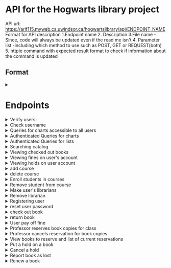 # API for the Hogwarts library project #
API url: https://arif115.myweb.cs.uwindsor.ca/hogwartslibrary/api/ENDPOINT_NAME
Format for API description
1.Endpoint name
2. Description
3.File name - Since, code will always be updated even if the read me isn't
4. Parameter list -including which method to use such as POST, GET or REQUEST(both)
5. httpie command with expected result format to check if information about the command is updated

## Format ##
<details>
<summary> </summary>
<p>
2. Description: 
3. fileName.php --> /api/fileName
4. Parameter list:
Accepts POST variable: 
5. httpie command :
</details>

# Endpoints #
<details>
<summary> Verify users: </summary>
<p>
2. Description: Log the user in and then store the cookie
3. verifyUser.php  --> /api/verifyUser
4.Parameter list:
5.httpie command :
</details>

<details>
<summary> Check username </summary>
<p>
2. Description: Check if username is in database
3. checkUserName.php  --> /api/checkUserName
4.Parameter list:
5.httpie command :
</details>

<details>
<summary> Queries for charts accessible to all users </summary>
<p>
2. Description: Queries used to create charts and table that give meta information about the system. These queries can be accessed by guest users as well
3. guestCharts.php --> /api/guestCharts
4.Parameter list:
Accepts request variable: chartType
Current charts are:
category - 
major -
allTime -
houseFine - 

5.httpie command :
</details>

<details>
<summary> Authenticated Queries for charts </summary>
<p>
2. Description: Queries used to create charts and table that give meta information about the system. These can be accessed by the users with the correct privilege.

privilege list - where headmaster can access result from any query
headmaster -> librarian -> professor -> student

This API also allows default values for some users
So, if logged in as a student - you will receive result for the default student query
This is useful if the front-end is flexible and can handle different queries
Then we can change the default query in the back-end and the front-end will automatically be updated. However, this will cause them to be coupled. For this reason I recommend not relying on the default query and have only included them for backward compatibility.

3. loggedInChart.php --> /api/loggedInChart
4. Parameter list:
Accepts POST variable: chartType
5. httpie command :
</details>

<details>
<summary>Authenticated Queries for lists </summary>
<p>
2. Description: Queries used to create lists and tables that give meta information about the system. These can be <b>only</b> accessed by the users of the correct userType. So, to view the librarian queries you have to be a librarian. 

3. loadList.php --> /api/loadList
4. Parameter list:
Accepts POST variable: listType
5. httpie command :
</details>

<details>
<summary> Searching catalog </summary>
<p>
2. Description: API used to search the catalog. You can search for books title, author, ISBN, tag or keyword which searches through all of the other search method
3. search_div.php --> /api/search_div
4. Parameter list:
Accepts REQUEST variable: 
5. httpie command :searchType, searchWord

</details>

<details>
<summary> Viewing checked out books </summary>
<p>
2. Description: 
3. userCheckedOut.php --> /api/userCheckedOut
4. Parameter list:
Accepts POST variable: 
5. httpie command :
</details>

<details>
<summary> Viewing fines on user's account</summary>
<p>
2. Description: 
3. userFines.php --> /api/userFines
4. Parameter list:
Accepts POST variable: listType: distinguish if we just want the total fine or a list of the transaction with fines
listType=getOutstandingFineOnAccount - retrieves the amount the user owes
listType=getTransactionWithFines - retrieves all fines where the user had a fine 
Future - May not show fines that are no longer relevant - e.g. under the total the has outstanding

5. httpie command :
</details>

<details>
<summary> Viewing holds on user account </summary>
<p>
2. Description: 
3. userHolds.php --> /api/userHolds
4. Parameter list:
Accepts POST variable: 
5. httpie command :
</details>

<details>
<summary>add course </summary>
<p>
2. Description: Headmaster can add courses to the database
3. addCourses.php --> /api/addCourses
4. Parameter list: courseName & professorID
Accepts POST variable: 
5. httpie command :
</details>

<details>
<summary> delete course</summary>
<p>
2. Description: Headmaster can delete courses from the database
3. deleteCourses.php --> /api/deleteCourses
4. Parameter list: courseID
Accepts POST variable: 
5. httpie command :
</details>

<details>
<summary> Enroll students in courses</summary>
<p>
2. Description: The headmaster can enroll students into the courses they are going to take this semester 
3. addEnrollment.php --> /api/addEnrollment
4. Parameter list: 
Accepts POST variable: courseID, studentID
5. httpie command :
</details>

<details>
<summary> Remove student from course</summary>
<p>
2. Description: The headmaster can also remove students from their classes
3. deleteEnrollment.php --> /api/deleteEnrollment
4. Parameter list: 
Accepts POST variable: enrollmentNumber
5. httpie command :
</details>

<details>
<summary> Make user's librarians</summary>
<p>
2. Description: Give user's librarian privileges
3. addLibrarian.php --> /api/addLibrarian
4. Parameter list:
Accepts POST variable: userID
5. httpie command :
</details>

<details>
<summary> Remove librarian</summary>
<p>
2. Description: This api will be used to revoke librarian privileges from an account. In the back-end we mark the librarian account as deactivated instead of deleting them, to ensure integrity

3. deleteLibrarian.php --> /api/deleteLibrarian
4. Parameter list:
Accepts POST variable: userID
5. httpie command :
</details>

<details>
<summary> Registering user </summary>
<p>
2. Description: 
3. addUser.php --> /api/addUser
4. Parameter list:
Accepts POST variable:  
5. httpie command :
Note: it might make sense to separate the endpoints for different user types. 

</details>

<details>
<summary> reset user password</summary>
<p>
2. Description: The headmaster has the power to reset user's passwords
3. resetPassword.php --> /api/resetPassword
4. Parameter list:
Accepts POST variable: uID, uPassword, developerPassword
5. httpie command :
 http -f --session=/tmp/session.json POST https://arif115.myweb.cs.uwindsor.ca/hogwartslibrary/api/resetPassword uID=userID uPassword='newPasssword' developerPassword='WhateverThedeveloperPasswordIs
</details>

<details>
### TODO Refactor the code for the following endpoints ###
<summary> check out book</summary>
<p>
2. Description: 
3. checkOut.php --> /api/checkOut
4. Parameter list:
Accepts POST variable: 
5. httpie command :
</details>

<details>
<summary> return book </summary>
<p>
2. Description: 
3. returnBook.php --> /api/returnBook
4. Parameter list:
Accepts POST variable: 
5. httpie command :
</details>

<details>
<summary> User pay off fine</summary>
<p>
2. Description: 
3. payFine.php --> /api/payFine
4. Parameter list:
Accepts POST variable: 
5. httpie command :
</details>

<details>
<summary> Professor reserves book copies for class </summary>
<p>
2. Description: 
3. addReservation.php --> /api/addReservation
4. Parameter list:
Accepts POST variable: 
5. httpie command :
</details>

<details>
<summary>Professor cancels reservation for book copies</summary>
<p>
2. Description: 
3. deleteReservation.php --> /api/deleteReservation
4. Parameter list:
Accepts POST variable: 
5. httpie command :
</details>

<details>
<summary> View books to reserve and list of current reservations</summary>
<p>
2. Description: 
3. reservationList.php --> /api/reservationList
4. Parameter list:
Accepts POST variable: 
5. httpie command :
</details>

<details>
<summary> Put a hold on a book</summary>
<p>
2. Description: 
3. holdBook.php --> /api/holdBook
4. Parameter list:
Accepts POST variable: 
5. httpie command :
</details>

<details>
<summary> Cancel a hold</summary>
<p>
2. Description: 
3. cancelHoldBook.php --> /api/cancelHoldBook
4. Parameter list:
Accepts POST variable: 
5. httpie command :
</details>

<details>
<summary> Report book as lost</summary>
<p>
2. Description: 
3. lostBook.php --> /api/lostBook
4. Parameter list:
Accepts POST variable: 
5. httpie command :
</details>

<details>
<summary> Renew a book</summary>
<p>
2. Description: 
3. renewBook.php --> /api/renewBook
4. Parameter list:
Accepts POST variable: 
5. httpie command :
</details>



